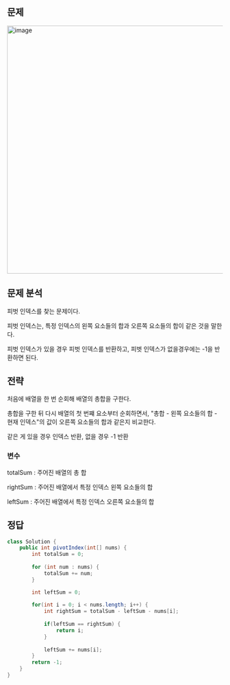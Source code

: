 ## 문제
<img width="908" height="578" alt="image" src="https://github.com/user-attachments/assets/f9e9a5fd-d7bc-47dd-ac57-350a652916c2" />

## 문제 분석
<p>피벗 인덱스를 찾는 문제이다.</p>
<p>피벗 인덱스는, 특정 인덱스의 왼쪽 요소들의 합과 오른쪽 요소들의 합이 같은 것을 말한다.</p>
<p>피벗 인덱스가 있을 경우 피벗 인덱스를 반환하고, 피벗 인덱스가 없을경우에는 -1을 반환하면 된다.</p>

## 전략
<p>처음에 배열을 한 번 순회해 배열의 총합을 구한다.</p>
<p>총합을 구한 뒤 다시 배열의 첫 번쨰 요소부터 순회하면서, "총합 - 왼쪽 요소들의 합 - 현재 인덱스"의 값이 오른쪽 요소들의 합과 같은지 비교한다.</p>
<p>같은 게 있을 경우 인덱스 반환, 없을 경우 -1 반환</p>

### 변수
<p>totalSum : 주어진 배열의 총 합</p>
<p>rightSum : 주어진 배열에서 특정 인덱스 왼쪽 요소들의 합</p>
<p>leftSum  : 주어진 배열에서 특정 인덱스 오른쪽 요소들의 합</p>

## 정답
```java
class Solution {
    public int pivotIndex(int[] nums) {
        int totalSum = 0;
        
        for (int num : nums) {
            totalSum += num;
        }

        int leftSum = 0;
        
        for(int i = 0; i < nums.length; i++) {
            int rightSum = totalSum - leftSum - nums[i];
            
            if(leftSum == rightSum) {
                return i;
            }
            
            leftSum += nums[i];
        }
        return -1;
    }
}
```
